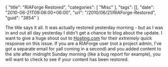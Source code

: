 {
	"title": "RIAForge Restored",
	"categories": [
		"Misc"
	],
	"tags": [],
	"date": "2010-06-21T09:06:00+06:00",
	"url": "/2010/06/21/RIAForge-Restored",
	"guid": "3854"
}

The title says it all. It was actually restored yesterday morning - but as I was in and out all day yesterday I didn't get a chance to blog about the update. I want to give a huge shout out to <a href="http://www.hosting.com/">Hosting.com</a> for their <i>extremely</i> quick response on this issue. If you are a RIAForge user (not a project admin, I've got a separate email for yall coming in a second) and you added content to the site after midnight Sunday morning (like a bug report for example), you will want to check to see if your content has been restored.
